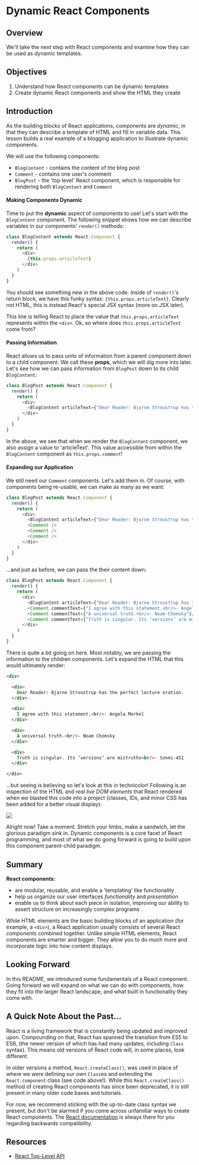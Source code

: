 # Dynamic React Components


## Overview

We'll take the next step with React components and examine how they can be used
as dynamic templates. 


## Objectives

1. Understand how React components can be dynamic templates
2. Create dynamic React components and show the HTML they create


## Introduction

As the building blocks of React applications, components are _dynamic_, in that
they can describe a template of HTML and fill in variable data. This lesson
builds a real example of a blogging application to illustrate dynamic
components.

We will use the following components:
  - `BlogContent` - contains the content of the blog post
  - `Comment` - contains one user's comment
  - `BlogPost` - the 'top level' React component, which is responsible for rendering both `BlogContent` and `Comment`


#### Making Components Dynamic

Time to put the **dynamic** aspect of components to use! Let's start with the
`BlogContent` component. The following snippet shows how we can describe
variables in our components' `render()` methods:

```javascript
class BlogContent extends React.Component {
  render() {
    return (
      <div>
        {this.props.articleText}
      </div>  
    )
  }
}
```

You should see something new in the above code. Inside of `render()`'s return
block, we have this funky syntax: `{this.props.articleText}`. Clearly not
HTML, this is instead React's special JSX syntax (more on JSX later). 

This line is telling React to place the value that `this.props.articleText`
represents within the `<div>`. Ok, so where does `this.props.articleText` come
from?


#### Passing Information

React allows us to pass units of information from a parent component down to a
child component. We call these **props**, which we will dig more into later.
Let's see how we can pass information from `BlogPost` down to its child
`BlogContent`:

```javascript
class BlogPost extends React.Component {
  render() {
    return (
      <div>
        <BlogContent articleText={"Dear Reader: Bjarne Stroustrup has the perfect lecture oration."}/>
      </div>
    )
  }
}
```

In the above, we see that when we render the `BlogContent` component, we also
assign a value to 'articleText'. This value accessible from within the
`BlogContent` component as `this.props.comment`!

#### Expanding our Application

We still need our `Comment` components. Let's add them in. Of course, with
components being re-usable, we can make as many as we want:

```javascript
class BlogPost extends React.Component {
  render() {
    return (
      <div>
        <BlogContent articleText={"Dear Reader: Bjarne Stroustrup has the perfect lecture oration."}/>
        <Comment />
        <Comment />
        <Comment />
      </div>
    )
  }
}
```

...and just as before, we can pass the their content down:


```javascript
class BlogPost extends React.Component {
  render() {
    return (
      <div>
        <BlogContent articleText={"Dear Reader: Bjarne Stroustrup has the perfect lecture oration."}/>
        <Comment commentText={"I agree with this statement.<br/>- Angela Merkel"}/>
        <Comment commentText={"A universal truth.<br/>- Noam Chomsky"}/>
        <Comment commentText={"Truth is singular. Its ‘versions’ are mistruths.<br/>- Sonmi-451"}/>
      </div>
    )
  }
}
```

There is quite a bit going on here. Most notably, we are passing the information
to the children components. Let's expand the HTML that this would ultimately render:

```html
<div>

  <div>
    Dear Reader: Bjarne Stroustrup has the perfect lecture oration.
  </div>

  <div>
    I agree with this statement.<br/>- Angela Merkel
  </div>

  <div>
    A universal truth.<br/>- Noam Chomsky
  </div>

  <div>
    Truth is singular. Its ‘versions’ are mistruths<br/>- Sonmi-451
  </div>

</div>
```

...but seeing is believing so let's look at this in technicolor! Following is an
inspection of the HTML and _real live DOM elements_ that React rendered when we
blasted this code into a project (classes, IDs, and minor CSS has been added for a better visual display):

<object data="https://learn-verified.s3.amazonaws.com/sample-component-video.gif" type="image/png">
  <img src="./completed-example.gif" />
</object>


Alright now! Take a moment. Stretch your limbs, make a sandwich, let the
glorious paradigm sink in. Dynamic components is a core facet of React
programming, and most of what we do going forward is going to build upon this
component parent-child paradigm.


## Summary

**React components:**
  - are modular, reusable, and enable a 'templating' like functionality
  - help us organize our user interfaces _functionality_ and _presentation_
  - enable us to think about each piece in isolation, improving our ability to assert structure on increasingly complex programs

While HTML elements are the basic building blocks of an application (for
example, a `<div>`), a React application usually consists of several React
_components_ combined together. Unlike simple HTML elements, React components
are smarter and bigger. They allow you to do much more and incorporate logic
into how content displays.


## Looking Forward

In this README, we introduced some fundamentals of a React component. Going forward we will expand on what we can do with components, how they fit into the larger React landscape, and what built in functionality they come with.


## A Quick Note About the Past...

React is a living framework that is constantly being updated and improved upon.
Compounding on that, React has spanned the transition from ES5 to ES6, (the
newer version of which has had many updates, including `Class` syntax). This
means old versions of React code will, in some places, look different.

In older versions a method, `React.createClass()`, was used in place of where we
were defining our own `Class`es and extending the `React.component` class (see
code above!). While this `React.createClass()` method of creating React
components has since been deprecated, it is still present in many older code
bases and tutorials. 

For now, we recommend sticking with the up-to-date class syntax we present, but
don't be alarmed if you come across unfamiliar ways to create React components.
The [React documentation][old-react] is always there for you regarding backwards
compatibility.

## Resources
- [React Top-Level API](https://reactjs.org/docs/react-api.html)

[old-react]: https://reactjs.org/docs/react-without-es6.html
[react-component]: https://reactjs.org/docs/components-and-props.html
[bjarne-stroustrup]: https://www.youtube.com/watch?v=JBjjnqG0BP8
